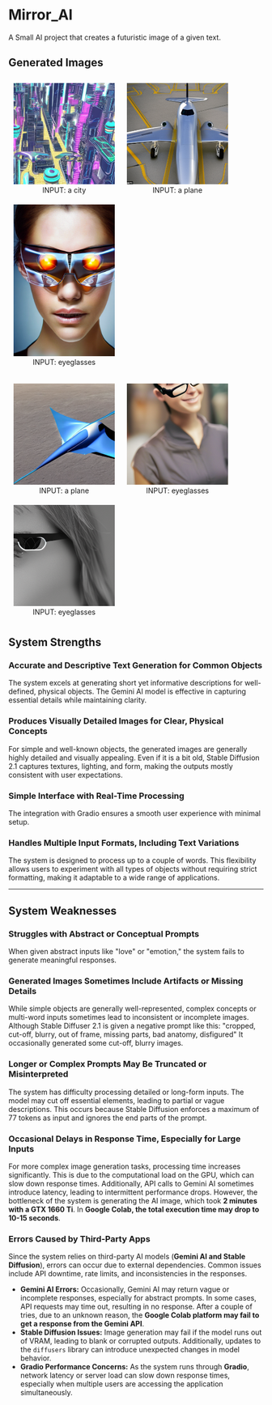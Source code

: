 # Mirror_AI
A Small AI project that creates a futuristic image of a given text.

## Generated Images

<p align="center">
  <figure style="display:inline-block; margin: 10px;">
    <img src="Generated_Images/city.png" alt="INPUT: a city" width="200">
    <figcaption align="center">INPUT: a city</figcaption>
  </figure>
  
  <figure style="display:inline-block; margin: 10px;">
    <img src="Generated_Images/plane1.png" alt="INPUT: a plane" width="200">
    <figcaption align="center">INPUT: a plane</figcaption>
  </figure>

  <figure style="display:inline-block; margin: 10px;">
    <img src="Generated_Images/eyeglasses1.png" alt="INPUT: eyeglasses" width="200">
    <figcaption align="center">INPUT: eyeglasses</figcaption>
  </figure>
</p>

<p align="center">
  <figure style="display:inline-block; margin: 10px;">
    <img src="Generated_Images/plane2.png" alt="INPUT: a plane" width="200">
    <figcaption align="center">INPUT: a plane</figcaption>
  </figure>

  <figure style="display:inline-block; margin: 10px;">
    <img src="Generated_Images/eyeglasses2.png" alt="INPUT: eyeglasses" width="200">
    <figcaption align="center">INPUT: eyeglasses</figcaption>
  </figure>

  <figure style="display:inline-block; margin: 10px;">
    <img src="Generated_Images/eyeglasses3.png" alt="INPUT: eyeglasses" width="200">
    <figcaption align="center">INPUT: eyeglasses</figcaption>
  </figure>
</p>

## System Strengths

### Accurate and Descriptive Text Generation for Common Objects
The system excels at generating short yet informative descriptions for well-defined, physical objects. The Gemini AI model is effective in capturing essential details while maintaining clarity.

### Produces Visually Detailed Images for Clear, Physical Concepts
For simple and well-known objects, the generated images are generally highly detailed and visually appealing. Even if it is a bit old, Stable Diffusion 2.1 captures textures, lighting, and form, making the outputs mostly consistent with user expectations.

### Simple Interface with Real-Time Processing
The integration with Gradio ensures a smooth user experience with minimal setup.

### Handles Multiple Input Formats, Including Text Variations
The system is designed to process up to a couple of words. This flexibility allows users to experiment with all types of objects without requiring strict formatting, making it adaptable to a wide range of applications.

---

## System Weaknesses

### Struggles with Abstract or Conceptual Prompts
When given abstract inputs like "love" or "emotion," the system fails to generate meaningful responses.

### Generated Images Sometimes Include Artifacts or Missing Details
While simple objects are generally well-represented, complex concepts or multi-word inputs sometimes lead to inconsistent or incomplete images. Although Stable Diffuser 2.1 is given a negative prompt like this: "cropped, cut-off, blurry, out of frame, missing parts, bad anatomy, disfigured"
It occasionally generated some cut-off, blurry images.

### Longer or Complex Prompts May Be Truncated or Misinterpreted
The system has difficulty processing detailed or long-form inputs. The model may cut off essential elements, leading to partial or vague descriptions. This occurs because Stable Diffusion enforces a maximum of 77 tokens as input and ignores the end parts of the prompt.

### Occasional Delays in Response Time, Especially for Large Inputs
For more complex image generation tasks, processing time increases significantly. This is due to the computational load on the GPU, which can slow down response times. Additionally, API calls to Gemini AI sometimes introduce latency, leading to intermittent performance drops. However, the bottleneck of the system is generating the AI image, which took **2 minutes with a GTX 1660 Ti**. In **Google Colab, the total execution time may drop to 10-15 seconds**.

### Errors Caused by Third-Party Apps
Since the system relies on third-party AI models (**Gemini AI and Stable Diffusion**), errors can occur due to external dependencies. Common issues include API downtime, rate limits, and inconsistencies in the responses.

- **Gemini AI Errors:** Occasionally, Gemini AI may return vague or incomplete responses, especially for abstract prompts. In some cases, API requests may time out, resulting in no response. After a couple of tries, due to an unknown reason, the **Google Colab platform may fail to get a response from the Gemini API**.
- **Stable Diffusion Issues:** Image generation may fail if the model runs out of VRAM, leading to blank or corrupted outputs. Additionally, updates to the `diffusers` library can introduce unexpected changes in model behavior.
- **Gradio Performance Concerns:** As the system runs through **Gradio**, network latency or server load can slow down response times, especially when multiple users are accessing the application simultaneously.

